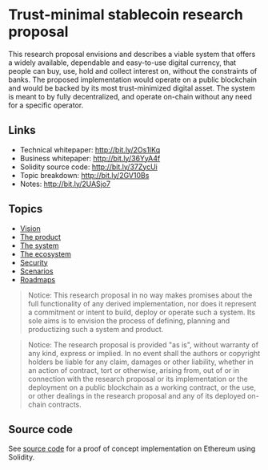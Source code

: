 # Trust-minimal stablecoin research proposal

This research proposal envisions and describes a viable system that offers a widely available, dependable and easy-to-use digital currency, that people can buy, use, hold and collect interest on, without the constraints of banks. The proposed implementation would operate on a public blockchain and would be backed by its most trust-minimized digital asset. The system is meant to by fully decentralized, and operate on-chain without any need for a specific operator.

## Links

- Technical whitepaper: <http://bit.ly/2Os1IKq>
- Business whitepaper: <http://bit.ly/36YyA4f>
- Solidity source code: <http://bit.ly/37ZycUi>
- Topic breakdown: <http://bit.ly/2GV10Bs>
- Notes: <http://bit.ly/2UASjo7>

## Topics

- [Vision](./vision.md)
- [The product](./product.md)
- [The system](./system.md)
- [The ecosystem](./ecosystem.md)
- [Security](./security.md)
- [Scenarios](./scenarios.md)
- [Roadmaps](./roadmaps.md)

>Notice: This research proposal in no way makes promises about the full functionality of any derived implementation, nor does it represent a commitment or intent to build, deploy or operate such a system. Its sole aims is to envision the process of defining, planning and productizing such a system and product.

>Notice: The research proposal is provided "as is", without warranty of any kind, express or implied. In no event shall the authors or copyright holders be liable for any claim, damages or other liability, whether in an action of contract, tort or otherwise, arising from, out of or in connection with the research proposal or its implementation or the deployment on a public blockchain as a working contract, or the use, or other dealings in the research proposal and any of its deployed on-chain contracts.


## Source code

See [source code](./ethereum/readme.md) for a proof of concept implementation on Ethereum using Solidity.
